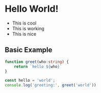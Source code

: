 # Hello World!

- This is cool
- This is working
- This is nice

## Basic Example

```ts
function greet(who:string) {
    return `hello ${who}`
}

const hello = 'world';
console.log('greeting:', greet('world'))
```

